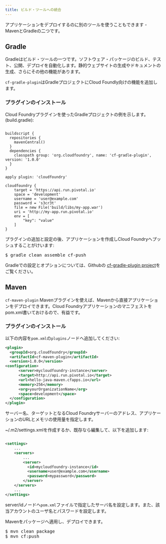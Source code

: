 ```yaml
---
title: ビルド・ツールへの統合
---
```


アプリケーションをデプロイするのに別のツールを使うこともできます - MavenとGradleの二つです。

## <a id='gradle'></a>Gradle ##

Gradleはビルド・ツールの一つです。ソフトウェア・パッケージのビルド、テスト、公開、デプロイを自動化します。静的ウェブサイトの生成やドキュメントの生成、さらにその他の機能があります。

`cf-gradle-plugin`はGradleプロジェクトにCloud Foundly向けの機能を追加します。

### <a id="gradle-install"></a> プラグインのインストール ###

Cloud Foundryプラグインを使ったGradleプロジェクトの例を示します。(build.gradle):

~~~

buildscript {
  repositories {
    mavenCentral()
  }
  dependencies {
    classpath group: 'org.cloudfoundry', name: 'cf-gradle-plugin', version: '1.0.0'
  }
}

apply plugin: 'cloudfoundry'

cloudfoundry {
    target = 'https://api.run.pivotal.io'
    space = 'development'
    username = 'user@example.com'
    password = 's3cr3t'
    file = new File('build/libs/my-app.war')
    uri = 'http://my-app.run.pivotal.io'
    env = [
        "key": "value"
    ]
}
~~~

プラグインの追加と設定の後、アプリケーションを作成しCloud Foundryへプッシュすることがけいます:

<pre class="terminal">
$ gradle clean assemble cf-push
</pre>

Gradleでの設定とオプションについては、Githubの [cf-gradle-plugin project](https://github.com/cloudfoundry/cf-java-client/tree/master/cloudfoundry-gradle-plugin)をご覧ください。

## <a id='maven'></a>Maven ##


`cf-maven-plugin` Mavenプラグインを使えば、Mavenから直接アプリケーションをデプロイできます。Cloud Foundryアプリケーションのマニフェストをpom.xml書いておけるので、有益です。

### <a id='maven-install'></a>プラグインのインストール ###

以下の内容を`pom.xml`の`plugins`ノードへ追加してください:

~~~xml
<plugin>
  <groupId>org.cloudfoundry</groupId>
  <artifactId>cf-maven-plugin</artifactId>
  <version>1.0.0</version>
<configuration>
      <server>mycloudfoundry-instance</server>
      <target>http://api.run.pivotal.io</target>
      <url>hello-java-maven.cfapps.io</url>
      <memory>256</memory>
      <org>yourOrganizationName</org>
      <space>development</space>
  </configuration>
</plugin>
~~~

サーバー名、ターゲットとなるCloud Foundryサーバーのアドレス、アプリケーションのURLとメモリの使用量を指定します。

~/.m2/settings.xmlを作成するか、既存なら編集して、以下を追加します:

~~~xml

<settings>
    ...
    <servers>
        ...
        <server>
          <id>mycloudfoundry-instance</id>
          <username>user@example.com</username>
          <password>mypassword</password>
        </server>
    </servers>
    ...
</settings>
~~~

server/idノードへ`pom.xml`ファイルで指定したサーバ名を設定します。また、該当アカウントのユーザ名とパスワードを設定します。

Mavenをパッケージへ適用し、デプロイできます。

<pre class="terminal">
$ mvn clean package
$ mvn cf:push
</pre>

